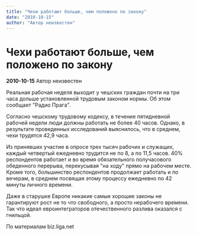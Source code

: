 ```yaml
---
title: "Чехи работают больше, чем положено по закону"
date: "2010-10-15"
author: "Автор неизвестен"
---
```


# Чехи работают больше, чем положено по закону

**2010-10-15** Автор неизвестен

Реальная рабочая неделя выходит у чешских граждан почти на три часа дольше установленной трудовым законом нормы. Об этом сообщает "Радио Прага".

Согласно чешскому трудовому кодексу, в течение пятидневной рабочей недели люди должны работать не более 40 часов. Однако, в результате проведенных исследований выяснилось, что в среднем, чехи трудятся 42,9 часа.

Из принявших участие в опросе трех тысяч рабочих и служащих, каждый четвертый ежедневно трудится не по 8, а по 11,5 часов. 40% респондентов работает и во время обязательного получасового обеденного перерыва, перекусывая "на ходу" прямо на рабочем месте. Кроме того, большинство респондентов продолжает работать и по вечерам, в среднем посвящая этому процессу ежедневно по 42 минуты личного времени.

Даже в старушке Европе никакие самые хорошие законы не гарантируют рост не то что свободного, а просто нерабочего времени. Так что идеал евроинтеграторов отечественного разлива оказался с гнильцой.

По материалам biz.liga.net